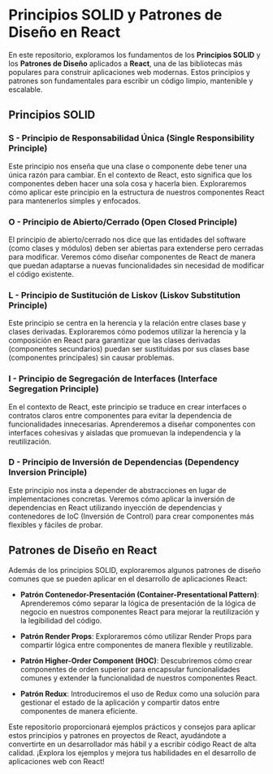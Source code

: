 # Principios SOLID y Patrones de Diseño en React

En este repositorio, exploramos los fundamentos de los **Principios SOLID** y los **Patrones de Diseño** aplicados a **React**, una de las bibliotecas más populares para construir aplicaciones web modernas. Estos principios y patrones son fundamentales para escribir un código limpio, mantenible y escalable.

## Principios SOLID

### S - Principio de Responsabilidad Única (Single Responsibility Principle)
Este principio nos enseña que una clase o componente debe tener una única razón para cambiar. En el contexto de React, esto significa que los componentes deben hacer una sola cosa y hacerla bien. Exploraremos cómo aplicar este principio en la estructura de nuestros componentes React para mantenerlos simples y enfocados.

### O - Principio de Abierto/Cerrado (Open Closed Principle)
El principio de abierto/cerrado nos dice que las entidades del software (como clases y módulos) deben ser abiertas para extenderse pero cerradas para modificar. Veremos cómo diseñar componentes de React de manera que puedan adaptarse a nuevas funcionalidades sin necesidad de modificar el código existente.

### L - Principio de Sustitución de Liskov (Liskov Substitution Principle)
Este principio se centra en la herencia y la relación entre clases base y clases derivadas. Exploraremos cómo podemos utilizar la herencia y la composición en React para garantizar que las clases derivadas (componentes secundarios) puedan ser sustituidas por sus clases base (componentes principales) sin causar problemas.

### I - Principio de Segregación de Interfaces (Interface Segregation Principle)
En el contexto de React, este principio se traduce en crear interfaces o contratos claros entre componentes para evitar la dependencia de funcionalidades innecesarias. Aprenderemos a diseñar componentes con interfaces cohesivas y aisladas que promuevan la independencia y la reutilización.

### D - Principio de Inversión de Dependencias (Dependency Inversion Principle)
Este principio nos insta a depender de abstracciones en lugar de implementaciones concretas. Veremos cómo aplicar la inversión de dependencias en React utilizando inyección de dependencias y contenedores de IoC (Inversión de Control) para crear componentes más flexibles y fáciles de probar.

## Patrones de Diseño en React

Además de los principios SOLID, exploraremos algunos patrones de diseño comunes que se pueden aplicar en el desarrollo de aplicaciones React:

- **Patrón Contenedor-Presentación (Container-Presentational Pattern)**: Aprenderemos cómo separar la lógica de presentación de la lógica de negocio en nuestros componentes React para mejorar la reutilización y la legibilidad del código.

- **Patrón Render Props**: Exploraremos cómo utilizar Render Props para compartir lógica entre componentes de manera flexible y reutilizable.

- **Patrón Higher-Order Component (HOC)**: Descubriremos cómo crear componentes de orden superior para encapsular funcionalidades comunes y extender la funcionalidad de nuestros componentes React.

- **Patrón Redux**: Introduciremos el uso de Redux como una solución para gestionar el estado de la aplicación y compartir datos entre componentes de manera eficiente.

Este repositorio proporcionará ejemplos prácticos y consejos para aplicar estos principios y patrones en proyectos de React, ayudándote a convertirte en un desarrollador más hábil y a escribir código React de alta calidad. ¡Explora los ejemplos y mejora tus habilidades en el desarrollo de aplicaciones web con React!
